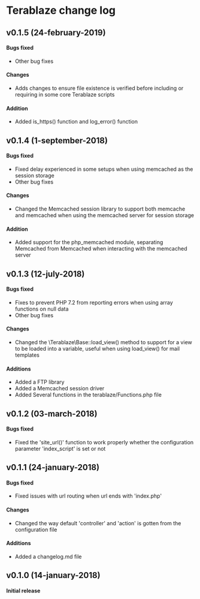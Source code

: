 # Terablaze change log

## v0.1.5 (24-february-2019)
#### Bugs fixed
* Other bug fixes
#### Changes
* Adds changes to ensure file existence is verified before including or requiring in some core Terablaze scripts
#### Addition
* Added is_https() function and log_error() function

## v0.1.4 (1-september-2018)
#### Bugs fixed
* Fixed delay experienced in some setups when using memcached as the session storage 
* Other bug fixes
#### Changes
* Changed the Memcached session library to support both memcache and memcached when using the memcached server for session storage
#### Addition
* Added support for the php_memcached module, separating Memcached from Memcached when interacting with the memcached server

## v0.1.3 (12-july-2018)
#### Bugs fixed
* Fixes to prevent PHP 7.2 from reporting errors when using array functions on null data 
* Other bug fixes
#### Changes
* Changed the \Terablaze\Base::load_view() method to support for a view to be loaded into a variable, useful when using load_view() for mail templates
#### Additions
* Added a FTP library
* Added a Memcached session driver
* Added Several functions in the terablaze/Functions.php file

## v0.1.2 (03-march-2018)
#### Bugs fixed
* Fixed the 'site_url()' function to work properly whether the configuration parameter 'index_script' is set or not

## v0.1.1 (24-january-2018)
#### Bugs fixed
* Fixed issues with url routing when url ends with 'index.php'
#### Changes
* Changed the way default 'controller' and 'action' is gotten from the configuration file
#### Additions
* Added a changelog.md file


## v0.1.0 (14-january-2018)
#### Initial release
